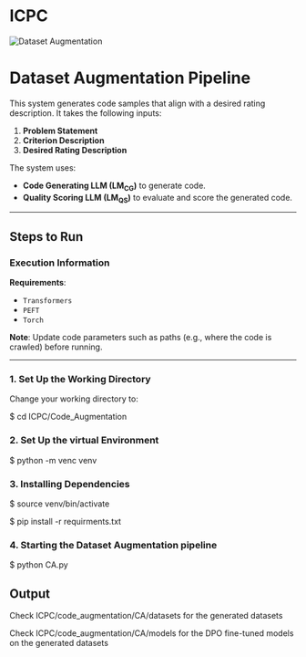 # ICPC

![Dataset Augmentation](images/algorithm-flow.png "Dataset Augmentation Flow Diagram")

# Dataset Augmentation Pipeline

This system generates code samples that align with a desired rating description. It takes the following inputs:
1. **Problem Statement**
2. **Criterion Description**
3. **Desired Rating Description**

The system uses:
- **Code Generating LLM (LM<sub>CG</sub>)** to generate code.
- **Quality Scoring LLM (LM<sub>QS</sub>)** to evaluate and score the generated code.

---

## Steps to Run

### Execution Information

**Requirements**:
- `Transformers`
- `PEFT`
- `Torch`

**Note**: Update code parameters such as paths (e.g., where the code is crawled) before running.

---

### 1. Set Up the Working Directory

Change your working directory to:

$ cd ICPC/Code_Augmentation

### 2. Set Up the virtual Environment

$ python -m venc venv

### 3. Installing Dependencies

$ source venv/bin/activate

$ pip install -r requirments.txt

### 4. Starting the Dataset Augmentation pipeline

$ python CA.py

## Output 

Check ICPC/code_augmentation/CA/datasets for the generated datasets

Check ICPC/code_augmentation/CA/models for the DPO fine-tuned models on the generated datasets


